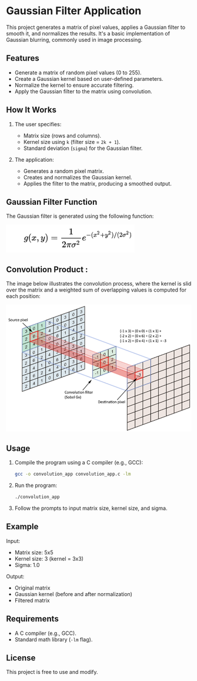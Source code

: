 # Gaussian Filter Application

This project generates a matrix of pixel values, applies a Gaussian filter to smooth it, and normalizes the results. It's a basic implementation of Gaussian blurring, commonly used in image processing.

## Features

- Generate a matrix of random pixel values (0 to 255).
- Create a Gaussian kernel based on user-defined parameters.
- Normalize the kernel to ensure accurate filtering.
- Apply the Gaussian filter to the matrix using convolution.

## How It Works

1. The user specifies:
   - Matrix size (rows and columns).
   - Kernel size using `k` (filter size = `2k + 1`).
   - Standard deviation (`sigma`) for the Gaussian filter.

2. The application:
   - Generates a random pixel matrix.
   - Creates and normalizes the Gaussian kernel.
   - Applies the filter to the matrix, producing a smoothed output.

## Gaussian Filter Function
The Gaussian filter is generated using the following function:

![Convolution Example](Gaussian_function.png)

## Convolution Product :

The image below illustrates the convolution process, where the kernel is slid over the matrix and a weighted sum of overlapping values is computed for each position:

![Convolution Process](convolution_product.png)

## Usage

1. Compile the program using a C compiler (e.g., GCC):
   ```bash
   gcc -o convolution_app convolution_app.c -lm
   ```

2. Run the program:
   ```bash
   ./convolution_app
   ```

3. Follow the prompts to input matrix size, kernel size, and sigma.

## Example

Input:
- Matrix size: 5x5
- Kernel size: 3 (kernel = 3x3)
- Sigma: 1.0

Output:
- Original matrix
- Gaussian kernel (before and after normalization)
- Filtered matrix

## Requirements

- A C compiler (e.g., GCC).
- Standard math library (`-lm` flag).

## License

This project is free to use and modify.

